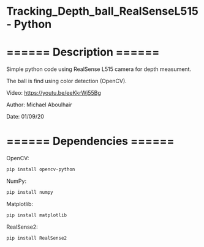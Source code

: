 # Tracking_Depth_ball_RealSenseL515 - Python

# ====== Description ======

Simple python code using RealSense L515 camera for depth measument.

The ball is find using color detection (OpenCV).

Video: https://youtu.be/eeKkrWj55Bg

Author: Michael Aboulhair

Date: 01/09/20

# ====== Dependencies ======

OpenCV:
```bash
pip install opencv-python
```
NumPy:
```bash
pip install numpy
```
Matplotlib:
```bash
pip install matplotlib
```
RealSense2:
```bash
pip install RealSense2
```
